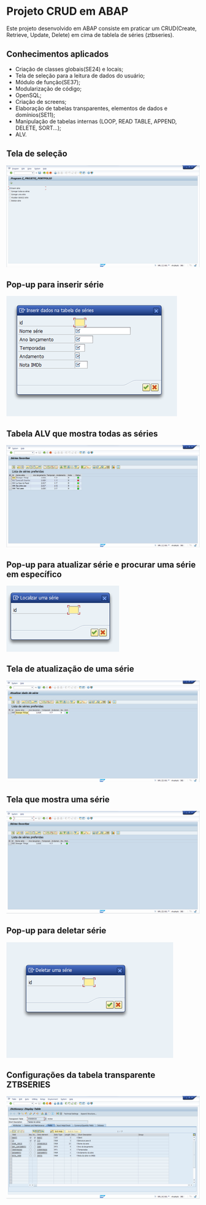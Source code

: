 # Projeto CRUD em ABAP
Este projeto desenvolvido em ABAP consiste em praticar um CRUD(Create, Retrieve, Update, Delete) em cima de tablela de séries (ztbseries).
## Conhecimentos aplicados
- Criação de classes globais(SE24) e locais;
- Tela de seleção para a leitura de dados do usuário;
- Módulo de função(SE37);
- Modularização de código;
- OpenSQL;
- Criação de screens;
- Elaboração de tabelas transparentes, elementos de dados e domínios(SE11);
- Manipulação de tabelas internas (LOOP, READ TABLE, APPEND, DELETE, SORT...);
- ALV.

## Tela de seleção
![Tela de seleção](https://raw.githubusercontent.com/Rafael-Ienne/minhas_series.abap/main/ilustracoes/TELA_SELECAO.png)
## Pop-up para inserir série
![Tela de inserir série](https://raw.githubusercontent.com/Rafael-Ienne/minhas_series.abap/main/ilustracoes/INSERIR_DADOS.png)
## Tabela ALV que mostra todas as séries
![Tela ALV que mostra todas as séries](https://raw.githubusercontent.com/Rafael-Ienne/minhas_series.abap/main/ilustracoes/tela_alv.png)
## Pop-up para atualizar série e procurar uma série em específico
![Pop-up encontrar uma série](https://raw.githubusercontent.com/Rafael-Ienne/minhas_series.abap/main/ilustracoes/tela_encontrar_uma_serie.png)
## Tela de atualização de uma série
![Tela de atualização série](https://raw.githubusercontent.com/Rafael-Ienne/minhas_series.abap/main/ilustracoes/UPDATE_PAGE.png)
## Tela que mostra uma série
![Tela que mostra uma série](https://raw.githubusercontent.com/Rafael-Ienne/minhas_series.abap/main/ilustracoes/find_one.png)
## Pop-up para deletar série
![Pop-up deletar série](https://raw.githubusercontent.com/Rafael-Ienne/minhas_series.abap/main/ilustracoes/tela_deletar_serie.png)
## Configurações da tabela transparente ZTBSERIES
![Configurações tabela transparente](https://raw.githubusercontent.com/Rafael-Ienne/minhas_series.abap/main/ilustracoes/config_tabela_transp_ztbseries.png)

